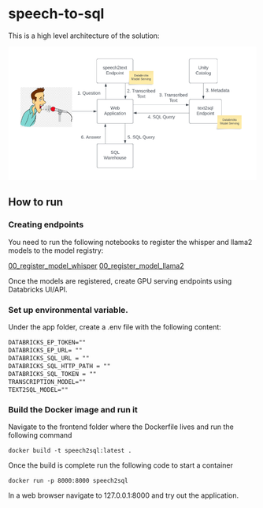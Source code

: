 # speech-to-sql

This is a high level architecture of the solution:

![plot](./speech2sql.png)

## How to run

### Creating endpoints

You need to run the following notebooks to register the whisper and llama2 models to the model registry:

[00_register_model_whisper](https://github.com/sebrahimi1988/speech-to-sql/blob/main/notebooks/speech2text/00_register_model_whisper.py)
[00_register_model_llama2](https://github.com/sebrahimi1988/speech-to-sql/blob/main/notebooks/text2sql/Llama2/00_register_model_llama2.py)


Once the models are registered, create GPU serving endpoints using Databricks UI/API.

### Set up environmental variable.
Under the app folder, create a .env file with the following content:

```
DATABRICKS_EP_TOKEN=""
DATABRICKS_EP_URL= ""
DATABRICKS_SQL_URL = ""
DATABRICKS_SQL_HTTP_PATH = ""
DATABRICKS_SQL_TOKEN = ""
TRANSCRIPTION_MODEL=""
TEXT2SQL_MODEL=""
```
### Build the Docker image and run it

Navigate to the frontend folder where the Dockerfile lives and run the following command

```
docker build -t speech2sql:latest .
```

Once the build is complete run the following code to start a container

```
docker run -p 8000:8000 speech2sql
```

In a web browser navigate to 127.0.0.1:8000 and try out the application.